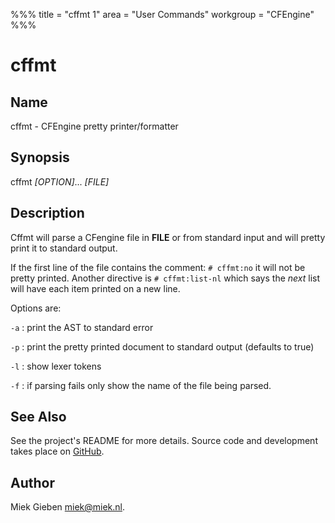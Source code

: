 %%%
title = "cffmt 1"
area = "User Commands"
workgroup = "CFEngine"
%%%

cffmt
=====

## Name

cffmt - CFEngine pretty printer/formatter

## Synopsis

cffmt  *[OPTION]*... *[FILE]*

## Description

Cffmt will parse a CFengine file in **FILE** or from standard input and will pretty print it to
standard output.

If the first line of the file contains the comment: `# cffmt:no`  it will not be pretty printed.
Another directive is `# cffmt:list-nl` which says the _next_ list will have each item printed on a
new line.

Options are:

`-a`
:   print the AST to standard error

`-p`
:   print the pretty printed document to standard output (defaults to true)

`-l`
:   show lexer tokens

`-f`
:   if parsing fails only show the name of the file being parsed.

## See Also

See the project's README for more details. Source code and development takes place on
[GitHub](https://github.com/miekg/cf).

## Author

Miek Gieben <miek@miek.nl>.

